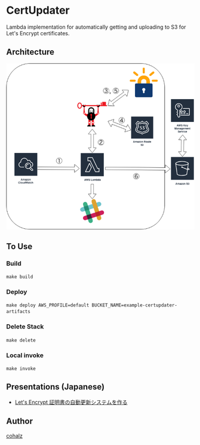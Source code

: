 # CertUpdater

 Lambda implementation for automatically getting and uploading to S3 for Let's Encrypt certificates.

## Architecture

![Overview](./docs/images/overview.png "Overview of Architecture")

## To Use

### Build

`make build`

### Deploy

`make deploy AWS_PROFILE=default BUCKET_NAME=example-certupdater-artifacts`

### Delete Stack

`make delete`

### Local invoke

`make invoke`

## Presentations (Japanese)

- [Let's Encrypt 証明書の自動更新システムを作る](http://developer.hatenastaff.com/entry/2018/12/11/133000)

## Author

[cohalz](https://github.com/cohalz)